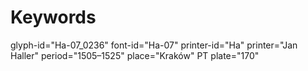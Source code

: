 # Keywords
glyph-id="Ha-07_0236"
font-id="Ha-07"
printer-id="Ha"
printer="Jan Haller"
period="1505–1525"
place="Kraków"
PT plate="170"
